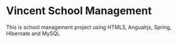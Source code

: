 # Vincent School Management

This is school management project using HTML5, Angualrjs, Spring, Hibernate and MySQL

